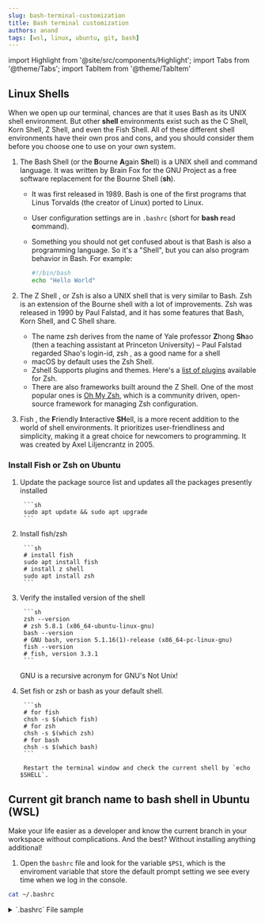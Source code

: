 ```yaml
---
slug: bash-terminal-customization
title: Bash terminal customization
authors: anand
tags: [wsl, linux, ubuntu, git, bash]
---
```


import Highlight from '@site/src/components/Highlight';
import Tabs from '@theme/Tabs';
import TabItem from '@theme/TabItem'

## <Highlight color='#800031' highlight='fg' fontWeight='bold'> Linux Shells </Highlight>

When we open up our terminal, chances are that it uses Bash as its UNIX shell environment. But other **shell** environments exist such as the C Shell, Korn Shell, Z Shell, and even the Fish Shell. All of these different shell environments have their own pros and cons, and you should consider them before you choose one to use on your own system.

<!--truncate-->

1. The <Highlight color='#25c2a0'> Bash </Highlight> Shell (or the **B**ourne **A**gain **Sh**ell) is a UNIX shell and command language. It was written by Brain Fox for the GNU Project as a free software replacement for the Bourne Shell (**sh**). 

    * It was first released in 1989. Bash is one of the first programs that Linus Torvalds (the creator of Linux) ported to Linux.

    * User configuration settings are in `.bashrc` (short for **bash** **r**ead **c**ommand).

    * Something you should not get confused about is that Bash is also a programming language. So it's a "Shell", but you can also program behavior in Bash. For example:

		```sh
		#!/bin/bash
		echo "Hello World"
		```

2. The <Highlight color='#25c2a0'> Z Shell </Highlight>, or <Highlight color='#25c2a0'> Zsh </Highlight> is also a UNIX shell that is very similar to Bash. Zsh is an extension of the Bourne shell with a lot of improvements. Zsh was released in 1990 by Paul Falstad, and it has some features that Bash, Korn Shell, and C Shell share.

    * The name zsh derives from the name of Yale professor **Z**hong **Sh**ao (then a teaching assistant at Princeton University) – Paul Falstad regarded Shao's login-id, <Highlight color='#25c2a0'> zsh </Highlight>, as a good name for a shell
    * macOS by default uses the Zsh Shell.
    * Zshell Supports plugins and themes. Here's a [list of plugins](https://github.com/unixorn/awesome-zsh-plugins) available for Zsh.
    * There are also frameworks built around the Z Shell. One of the most popular ones is [Oh My Zsh](https://ohmyz.sh/), which is a community driven, open-source framework for managing Zsh configuration.

3. <Highlight color='#25c2a0'> Fish </Highlight>, the **F**riendly **I**nteractive **SH**ell, is a more recent addition to the world of shell environments. It prioritizes user-friendliness and simplicity, making it a great choice for newcomers to programming. It was created by Axel Liljencrantz in 2005.

### <Highlight color='#004080' highlight='fg' fontWeight='bold'> Install Fish or Zsh on Ubuntu </Highlight>

1. Update the package source list and updates all the packages presently installed

		```sh
		sudo apt update && sudo apt upgrade
		```
2. Install fish/zsh

		```sh
		# install fish
		sudo apt install fish
		# install z shell
		sudo apt install zsh
		```
3. Verify the installed version of the shell

		```sh
		zsh --version
		# zsh 5.8.1 (x86_64-ubuntu-linux-gnu)
		bash --version
		# GNU bash, version 5.1.16(1)-release (x86_64-pc-linux-gnu)
		fish --version
		# fish, version 3.3.1
		```

    <Highlight color='#25c2a0'> GNU </Highlight> is a recursive acronym for <Highlight color='#004080' highlight='fg' fontWeight='bold'> GNU's Not Unix! </Highlight>

4. Set fish or zsh or bash as your default shell.

		```sh
		# for fish
		chsh -s $(which fish)
		# for zsh
		chsh -s $(which zsh)
		# for bash
		chsh -s $(which bash)
		```
		
		Restart the terminal window and check the current shell by `echo $SHELL`.

## <Highlight color='#800031' highlight='fg' fontWeight='bold'> Current git branch name to bash shell in Ubuntu (WSL) </Highlight>

Make your life easier as a developer and know the current branch in your workspace without complications. And the best? Without installing anything additional!

1. Open the `bashrc` file and look for the variable `$PS1`, which is the enviroment variable that store the default prompt setting we see every time when we log in the console.

```bash
cat ~/.bashrc
```

<details>
  <summary>`.bashrc` File sample</summary>
  <div>
```sh title="~/.bashrc"
# ~/.bashrc: executed by bash(1) for non-login shells.
# see /usr/share/doc/bash/examples/startup-files (in the package bash-doc)
# for examples

# If not running interactively, don't do anything
case $- in
    *i*) ;;
      *) return;;
esac

# don't put duplicate lines or lines starting with space in the history.
# See bash(1) for more options
HISTCONTROL=ignoreboth

# append to the history file, don't overwrite it
shopt -s histappend

# for setting history length see HISTSIZE and HISTFILESIZE in bash(1)
HISTSIZE=1000
HISTFILESIZE=2000

# check the window size after each command and, if necessary,
# update the values of LINES and COLUMNS.
shopt -s checkwinsize

# If set, the pattern "**" used in a pathname expansion context will
# match all files and zero or more directories and subdirectories.
#shopt -s globstar

# make less more friendly for non-text input files, see lesspipe(1)
[ -x /usr/bin/lesspipe ] && eval "$(SHELL=/bin/sh lesspipe)"

# set variable identifying the chroot you work in (used in the prompt below)
if [ -z "${debian_chroot:-}" ] && [ -r /etc/debian_chroot ]; then
    debian_chroot=$(cat /etc/debian_chroot)
fi

# set a fancy prompt (non-color, unless we know we "want" color)
case "$TERM" in
    xterm-color|*-256color) color_prompt=yes;;
esac

# uncomment for a colored prompt, if the terminal has the capability; turned
# off by default to not distract the user: the focus in a terminal window
# should be on the output of commands, not on the prompt
#force_color_prompt=yes

if [ -n "$force_color_prompt" ]; then
    if [ -x /usr/bin/tput ] && tput setaf 1 >&/dev/null; then
        # We have color support; assume it's compliant with Ecma-48
        # (ISO/IEC-6429). (Lack of such support is extremely rare, and such
        # a case would tend to support setf rather than setaf.)
        color_prompt=yes
    else
        color_prompt=
    fi
fi

# highlight-start
if [ "$color_prompt" = yes ]; then
    PS1='${debian_chroot:+($debian_chroot)}\[\033[01;32m\]\u@\h\[\033[00m\]:\[\033[01;34m\]\w\[\033[00m\]\$ '
else
    PS1='${debian_chroot:+($debian_chroot)}\u@\h:\w\$ '
fi
unset color_prompt force_color_prompt
# highlight-end

# If this is an xterm set the title to user@host:dir
case "$TERM" in
xterm*|rxvt*)
    PS1="\[\e]0;${debian_chroot:+($debian_chroot)}\u@\h: \w\a\]$PS1"
    ;;
*)
    ;;
esac

# enable color support of ls and also add handy aliases
if [ -x /usr/bin/dircolors ]; then
    test -r ~/.dircolors && eval "$(dircolors -b ~/.dircolors)" || eval "$(dircolors -b)"
    alias ls='ls --color=auto'
    #alias dir='dir --color=auto'
    #alias vdir='vdir --color=auto'

    alias grep='grep --color=auto'
    alias fgrep='fgrep --color=auto'
    alias egrep='egrep --color=auto'
fi

# colored GCC warnings and errors
#export GCC_COLORS='error=01;31:warning=01;35:note=01;36:caret=01;32:locus=01:quote=01'

# some more ls aliases
alias ll='ls -alF'
alias la='ls -A'
alias l='ls -CF'

# Add an "alert" alias for long running commands.  Use like so:
#   sleep 10; alert
alias alert='notify-send --urgency=low -i "$([ $? = 0 ] && echo terminal || echo error)" "$(history|tail -n1|sed -e '\''s/^\s*[0-9]\+\s*//;s/[;&|]\s*alert$//'\'')"'

# Alias definitions.
# You may want to put all your additions into a separate file like
# ~/.bash_aliases, instead of adding them here directly.
# See /usr/share/doc/bash-doc/examples in the bash-doc package.

if [ -f ~/.bash_aliases ]; then
    . ~/.bash_aliases
fi

# enable programmable completion features (you don't need to enable
# this, if it's already enabled in /etc/bash.bashrc and /etc/profile
# sources /etc/bash.bashrc).
if ! shopt -oq posix; then
  if [ -f /usr/share/bash-completion/bash_completion ]; then
    . /usr/share/bash-completion/bash_completion
  elif [ -f /etc/bash_completion ]; then
    . /etc/bash_completion
  fi
fi

export NVM_DIR="$HOME/.nvm"
[ -s "$NVM_DIR/nvm.sh" ] && \. "$NVM_DIR/nvm.sh"  # This loads nvm
[ -s "$NVM_DIR/bash_completion" ] && \. "$NVM_DIR/bash_completion"  # This loads nvm bash_completion

# >>> conda initialize >>>
# !! Contents within this block are managed by 'conda init' !!
__conda_setup="$('/home/actionanand/miniconda3/bin/conda' 'shell.bash' 'hook' 2> /dev/null)"
if [ $? -eq 0 ]; then
    eval "$__conda_setup"
else
    if [ -f "/home/actionanand/miniconda3/etc/profile.d/conda.sh" ]; then
        . "/home/actionanand/miniconda3/etc/profile.d/conda.sh"
    else
        export PATH="/home/actionanand/miniconda3/bin:$PATH"
    fi
fi
unset __conda_setup
# <<< conda initialize <<<

conda activate wsl2
```
  </div>
</details>

2. edit the `.bashrc` file as shown below under **New Bashrc** tab using your editor such as nano, vi, vim, etc and save

	```sh
	nano ~/.bashrc
	```

<Tabs>
  <TabItem value="default" label="Default Bashrc" default>
```sh
if [ "$color_prompt" = yes ]; then
# highlight-next-line
    PS1='${debian_chroot:+($debian_chroot)}\[\033[01;32m\]\u@\h\[\033[00m\]:\[\033[01;34m\]\w\[\033[00m\]\$ '
else
# highlight-next-line
    PS1='${debian_chroot:+($debian_chroot)}\u@\h:\w\$ '
fi
unset color_prompt force_color_prompt
```
  </TabItem>
  <TabItem value="modified" label="New Bashrc">
```bash
# highlight-start
# git branch info if present
parse_git_branch() {
    git branch 2> /dev/null | sed -e '/^[^*]/d' -e 's/* \(.*\)/ (\1)/'
}
# highlight-end

if [ "$color_prompt" = yes ]; then
# highlight-next-line
    PS1='${debian_chroot:+($debian_chroot)}\[\033[01;32m\]\u@\h\[\033[00m\]:\[\033[01;34m\]\w\[\033[35m\]$(parse_git_branch)\[\033[36m\]\$\[\033[00m\] '
else
# highlight-next-line
    PS1='${debian_chroot:+($debian_chroot)}\u@\h:\w$(parse_git_branch)\$ '
fi
unset color_prompt force_color_prompt
```
  </TabItem>
</Tabs>

3. To apply the settings, it is necessary to reload the file. We can do this by restarting the terminal or simply reloading the configuration file as below:

```sh
source ~/.bashrc
```

### Values in PS1

| **Code** | **Action**                                                         |
|----------|--------------------------------------------------------------------|
| \u       | User currently logged on the machine;                              |
| \h       | Name of the machine (host), previously registered;                 |
| \H       | Full machine name, previously registered;                          |
| \w       | Full current working directory;                                    |
| \W       | Minified current working directory, base name only (last segment); |

### Color code

|       Color       |     Code     |
|-------------------|--------------|
| Default (Reset)   | [\033[00m]   |
| Red               | [\033[0;31m] |
| Fluorescent Red   | [\033[1;31m] |
| Green             | [\033[0;32m] |
| Fluorescent Green | [\033[1;32m] |
| Yellow            | [\033[0;33m] |
| Blue              | [\033[0;34m] |
| Magenta           | [\033[0;35m] |
| Cyan              | [\033[0;36m] |
| Gray              | [\033[0;37m] |
| Strong White      | [\033[1;37m] |
